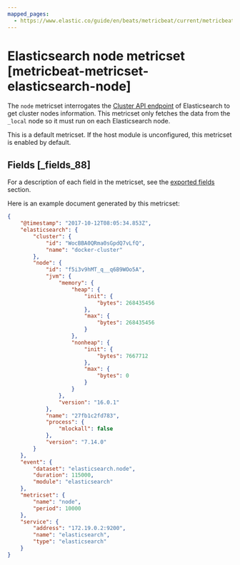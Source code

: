```yaml
---
mapped_pages:
  - https://www.elastic.co/guide/en/beats/metricbeat/current/metricbeat-metricset-elasticsearch-node.html
---
```


# Elasticsearch node metricset [metricbeat-metricset-elasticsearch-node]

The `node` metricset interrogates the [Cluster API endpoint](https://www.elastic.co/docs/api/doc/elasticsearch/operation/operation-nodes-info) of Elasticsearch to get cluster nodes information. This metricset only fetches the data from the `_local` node so it must run on each Elasticsearch node.

This is a default metricset. If the host module is unconfigured, this metricset is enabled by default.

## Fields [_fields_88]

For a description of each field in the metricset, see the [exported fields](/reference/metricbeat/exported-fields-elasticsearch.md) section.

Here is an example document generated by this metricset:

```json
{
    "@timestamp": "2017-10-12T08:05:34.853Z",
    "elasticsearch": {
        "cluster": {
            "id": "WocBBA0QRma0sGpdQ7vLfQ",
            "name": "docker-cluster"
        },
        "node": {
            "id": "f5i3v9hMT_q__q6B9WOo5A",
            "jvm": {
                "memory": {
                    "heap": {
                        "init": {
                            "bytes": 268435456
                        },
                        "max": {
                            "bytes": 268435456
                        }
                    },
                    "nonheap": {
                        "init": {
                            "bytes": 7667712
                        },
                        "max": {
                            "bytes": 0
                        }
                    }
                },
                "version": "16.0.1"
            },
            "name": "27fb1c2fd783",
            "process": {
                "mlockall": false
            },
            "version": "7.14.0"
        }
    },
    "event": {
        "dataset": "elasticsearch.node",
        "duration": 115000,
        "module": "elasticsearch"
    },
    "metricset": {
        "name": "node",
        "period": 10000
    },
    "service": {
        "address": "172.19.0.2:9200",
        "name": "elasticsearch",
        "type": "elasticsearch"
    }
}
```


